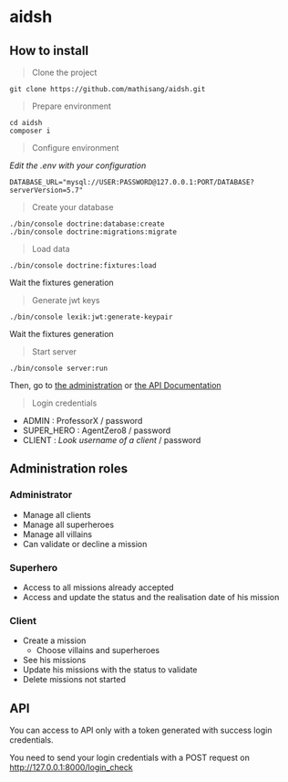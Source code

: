 # aidsh

## How to install

> Clone the project
```
git clone https://github.com/mathisang/aidsh.git
```

> Prepare environment
```
cd aidsh
composer i
```

> Configure environment

*Edit the .env with your configuration*
```
DATABASE_URL="mysql://USER:PASSWORD@127.0.0.1:PORT/DATABASE?serverVersion=5.7"
```

> Create your database
```
./bin/console doctrine:database:create
./bin/console doctrine:migrations:migrate
```

> Load data
```
./bin/console doctrine:fixtures:load
```
Wait the fixtures generation


> Generate jwt keys
```
./bin/console lexik:jwt:generate-keypair
```
Wait the fixtures generation


> Start server
```
./bin/console server:run
```

Then, go to [the administration](http://127.0.0.1:8000/admin) or [the API Documentation](http://127.0.0.1:8000/api)

> Login credentials
- ADMIN : ProfessorX / password
- SUPER_HERO : AgentZero8 / password
- CLIENT : *Look username of a client* / password

## Administration roles

### Administrator
- Manage all clients
- Manage all superheroes
- Manage all villains
- Can validate or decline a mission

### Superhero
- Access to all missions already accepted
- Access and update the status and the realisation date of his mission

### Client
- Create a mission
  - Choose villains and superheroes
- See his missions
- Update his missions with the status to validate
- Delete missions not started

## API

You can access to API only with a token generated with success login credentials.

You need to send your login credentials with a POST request on http://127.0.0.1:8000/login_check
